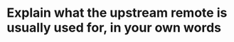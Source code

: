 Explain what the upstream remote is usually used for, in your own words
=======================================================================